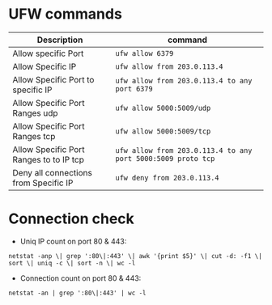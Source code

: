 # UFW commands



| Description | command  |
| ------------ | ------------ |
| Allow specific Port | `ufw allow 6379`  |
| Allow Specific IP | `ufw allow from 203.0.113.4`|
| Allow Specific Port to specific IP | `ufw allow from 203.0.113.4 to any port 6379`|
| Allow Specific Port Ranges udp | `ufw allow 5000:5009/udp`  |
| Allow Specific Port Ranges tcp | `ufw allow 5000:5009/tcp`  |
| Allow Specific Port Ranges to to IP tcp | `ufw allow from 203.0.113.4 to any port 5000:5009 proto tcp`  |
| Deny all connections from Specific IP | `ufw deny from 203.0.113.4`  |



# Connection check

- Uniq IP count on port 80 & 443:

`netstat -anp \| grep ':80\|:443' \| awk '{print $5}' \| cut -d: -f1 \| sort \| uniq -c \| sort -n \| wc -l`

- Connection count on port 80 & 443:

`netstat -an | grep ':80\|:443' | wc -l`
